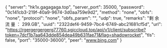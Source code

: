{
  "server": "hk1x.gagagaga.top",
  "server_port": 35000,
  "password": "0c141cb3-219f-40a9-9674-3d0aa759e9d2",
  "method": "none",
  "obfs": "none",
  "protocol": "none",
  "obfs_param": "",
  "udp": true,
  "remarks": "剩 余 流 量 ： 299.GB",
  "uuid": "2322def4-9459-7bc4-6749-abc21681cf5d",
  "url": "https://rgergergergerg77760.sgjccloud.top/api/v1/client/subscribe?token=7dcf1b7aa643dde854dea49b631fae71&flag=shadowrocket",
  "tls": false,
  "port": "35000-36000",
  "peer": "www.bing.com"
}
